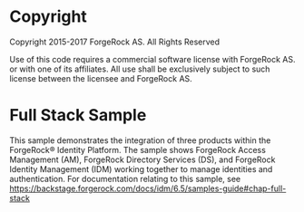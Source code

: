 Copyright
=============
Copyright 2015-2017 ForgeRock AS. All Rights Reserved

Use of this code requires a commercial software license with ForgeRock AS.
or with one of its affiliates. All use shall be exclusively subject
to such license between the licensee and ForgeRock AS.

# Full Stack Sample

This sample demonstrates the integration of three products within the ForgeRock® Identity Platform.
The sample shows ForgeRock Access Management (AM), ForgeRock Directory Services (DS),
and ForgeRock Identity Management (IDM) working together to manage identities and authentication.
For documentation relating to this sample, see
https://backstage.forgerock.com/docs/idm/6.5/samples-guide#chap-full-stack
